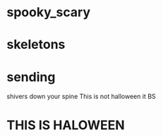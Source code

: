 
# spooky_scary
# skeletons
# sending
shivers
down
your spine
This is not halloween it BS
# THIS IS HALOWEEN

